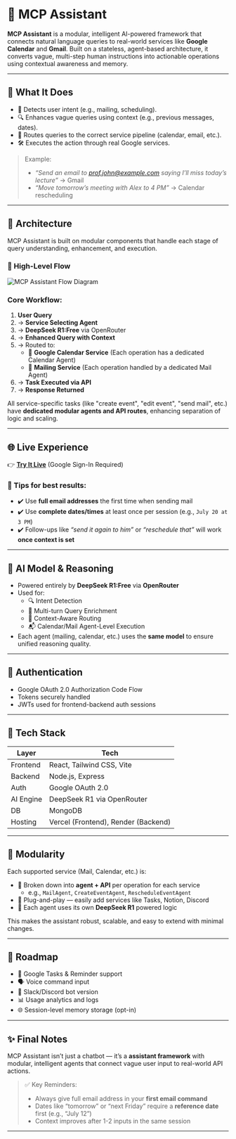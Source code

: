 # 🤖 MCP Assistant

**MCP Assistant** is a modular, intelligent AI-powered framework that connects natural language queries to real-world services like **Google Calendar** and **Gmail**. Built on a stateless, agent-based architecture, it converts vague, multi-step human instructions into actionable operations using contextual awareness and memory.

---

## 🧠 What It Does

- 🧭 Detects user intent (e.g., mailing, scheduling).
- 🔍 Enhances vague queries using context (e.g., previous messages, dates).
- 🔁 Routes queries to the correct service pipeline (calendar, email, etc.).
- 🛠️ Executes the action through real Google services.

> Example:
> - _“Send an email to prof.john@example.com saying I’ll miss today’s lecture”_ → Gmail
> - _“Move tomorrow’s meeting with Alex to 4 PM”_ → Calendar rescheduling

---

## 🧱 Architecture

MCP Assistant is built on modular components that handle each stage of query understanding, enhancement, and execution.

### 🔄 High-Level Flow

![MCP Assistant Flow Diagram](https://github.com/user-attachments/assets/37e91a49-2314-422e-8fc4-e4726795692c)

### Core Workflow:
1. **User Query**
2. → **Service Selecting Agent**
3. → **DeepSeek R1:Free** via OpenRouter
4. → **Enhanced Query with Context**
5. → Routed to:
   - 📅 **Google Calendar Service** (Each operation has a dedicated Calendar Agent)
   - 📧 **Mailing Service** (Each operation handled by a dedicated Mail Agent)
6. → **Task Executed via API**
7. → **Response Returned**

All service-specific tasks (like "create event", "edit event", "send mail", etc.) have **dedicated modular agents and API routes**, enhancing separation of logic and scaling.

---

## 🌐 Live Experience

👉 **[Try It Live](https://mcp-assistant.vercel.app)** (Google Sign-In Required)

### 📝 Tips for best results:
- ✔️ Use **full email addresses** the first time when sending mail  
- ✔️ Use **complete dates/times** at least once per session (e.g., `July 20 at 3 PM`)
- ✔️ Follow-ups like _“send it again to him”_ or _“reschedule that”_ will work **once context is set**

---

## 🧠 AI Model & Reasoning

- Powered entirely by **DeepSeek R1:Free** via **OpenRouter**
- Used for:
  - 🔍 Intent Detection
  - 🧠 Multi-turn Query Enrichment
  - 🧩 Context-Aware Routing
  - 📬 Calendar/Mail Agent-Level Execution
- Each agent (mailing, calendar, etc.) uses the **same model** to ensure unified reasoning quality.

---

## 🔐 Authentication

- Google OAuth 2.0 Authorization Code Flow
- Tokens securely handled
- JWTs used for frontend-backend auth sessions

---

## 🔩 Tech Stack

| Layer        | Tech                         |
|--------------|------------------------------|
| Frontend     | React, Tailwind CSS, Vite    |
| Backend      | Node.js, Express             |
| Auth         | Google OAuth 2.0             |
| AI Engine    | DeepSeek R1 via OpenRouter   |
| DB           | MongoDB                      |
| Hosting      | Vercel (Frontend), Render (Backend) |

---

## 🔌 Modularity

Each supported service (Mail, Calendar, etc.) is:

- 🧱 Broken down into **agent + API** per operation for each service 
  - e.g., `MailAgent`, `CreateEventAgent`, `RescheduleEventAgent`
- 🔁 Plug-and-play — easily add services like Tasks, Notion, Discord  
- 🧠 Each agent uses its own **DeepSeek R1** powered logic

This makes the assistant robust, scalable, and easy to extend with minimal changes.

---

## 🚧 Roadmap

- 🧾 Google Tasks & Reminder support  
- 🗣️ Voice command input  
- 💬 Slack/Discord bot version  
- 📊 Usage analytics and logs  
- 🌐 Session-level memory storage (opt-in)

---

## ✨ Final Notes

MCP Assistant isn’t just a chatbot — it’s a **assistant framework** with modular, intelligent agents that connect vague user input to real-world API actions.

> ✅ Key Reminders:
> - Always give full email address in your **first email command**
> - Dates like “tomorrow” or “next Friday” require a **reference date** first (e.g., “July 12”)
> - Context improves after 1-2 inputs in the same session

---

